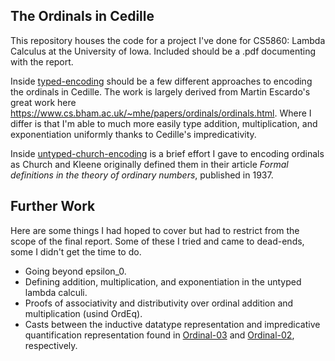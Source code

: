 ## The Ordinals in Cedille

This repository houses the code for a project I've done for CS5860: Lambda Calculus at the
University of Iowa. Included should be a .pdf documenting with the report.

Inside [typed-encoding](./typed-encoding/) should be a few different approaches to encoding the
ordinals in Cedille. The work is largely derived from Martin Escardo's great work here https://www.cs.bham.ac.uk/~mhe/papers/ordinals/ordinals.html.
Where I differ is that I'm able to much more easily type addition, multiplication, and exponentiation uniformly thanks to Cedille's impredicativity.

Inside [untyped-church-encoding](./untyped-church-encoding) is a brief effort I gave to encoding
ordinals as Church and Kleene originally defined them in their article *Formal definitions in the theory of ordinary numbers*, published in 1937.


## Further Work
Here are some things I had hoped to cover but had to restrict from the scope of the final
report. Some of these I tried and came to dead-ends, some I didn't get the time to do.

- Going beyond epsilon_0.
- Defining addition, multiplication, and exponentiation in the untyped lambda calculi.
- Proofs of associativity and distributivity over ordinal addition and multiplication (usind OrdEq).
- Casts between the inductive datatype representation and impredicative quantification representation found in [Ordinal-03](./typed-encoding/Ordinal-03.ced) and [Ordinal-02](./typed-encoding/Ordinal-02.ced), respectively.
